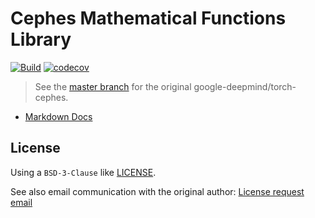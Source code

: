 # Cephes Mathematical Functions Library

[![Build](https://github.com/Cactus-proj/cephes/actions/workflows/build.yml/badge.svg)](https://github.com/Cactus-proj/cephes/actions/workflows/build.yml)
[![codecov](https://codecov.io/gh/Cactus-proj/cephes/graph/badge.svg?token=HwxPgtj3kO)](https://codecov.io/gh/Cactus-proj/cephes)

> See the [master branch](https://github.com/Cactus-proj/cephes/tree/master)
> for the original google-deepmind/torch-cephes.

- [Markdown Docs](doc/markdown/index.md)

## License

Using a `BSD-3-Clause` like [LICENSE](LICENSE.txt).

See also email communication with the original author: [License request email](License-request-email.txt)
